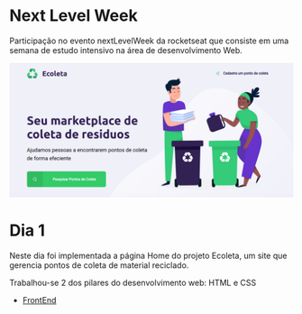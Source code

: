 # Next Level Week
Participação no evento nextLevelWeek da rocketseat que consiste em uma semana de estudo intensivo na área de desenvolvimento Web.

<img src="Day01.png" alt="print da pagina" width="600"/>


# Dia 1

Neste dia foi implementada a página Home do projeto Ecoleta, um site que gerencia pontos de coleta de material reciclado.

Trabalhou-se 2 dos  pilares do desenvolvimento web: HTML e CSS


* [FrontEnd](https://www.notion.so/Front-end-7c8a1a9a6df547058f1473f899a3b9c4)
